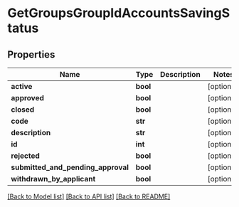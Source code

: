 # GetGroupsGroupIdAccountsSavingStatus

## Properties
Name | Type | Description | Notes
------------ | ------------- | ------------- | -------------
**active** | **bool** |  | [optional] 
**approved** | **bool** |  | [optional] 
**closed** | **bool** |  | [optional] 
**code** | **str** |  | [optional] 
**description** | **str** |  | [optional] 
**id** | **int** |  | [optional] 
**rejected** | **bool** |  | [optional] 
**submitted_and_pending_approval** | **bool** |  | [optional] 
**withdrawn_by_applicant** | **bool** |  | [optional] 

[[Back to Model list]](../README.md#documentation-for-models) [[Back to API list]](../README.md#documentation-for-api-endpoints) [[Back to README]](../README.md)

